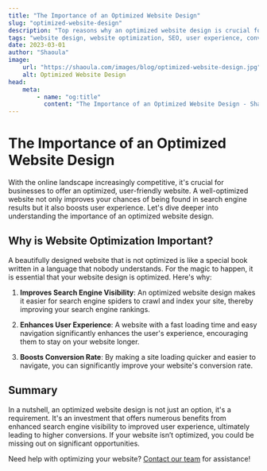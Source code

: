```yaml
---
title: "The Importance of an Optimized Website Design"
slug: "optimized-website-design"
description: "Top reasons why an optimized website design is crucial for your online success."
tags: "website design, website optimization, SEO, user experience, conversions"
date: 2023-03-01
author: "Shaoula"
image:
    url: "https://shaoula.com/images/blog/optimized-website-design.jpg"
    alt: Optimized Website Design
head:
    meta:
        - name: "og:title"
          content: "The Importance of an Optimized Website Design - Shaoula Blog"
---
```


# The Importance of an Optimized Website Design

With the online landscape increasingly competitive, it's crucial for businesses to offer an optimized, user-friendly website. A well-optimized website not only improves your chances of being found in search engine results but it also boosts user experience. Let's dive deeper into understanding the importance of an optimized website design.

## Why is Website Optimization Important?

A beautifully designed website that is not optimized is like a special book written in a language that nobody understands. For the magic to happen, it is essential that your website design is optimized. Here's why:

1. **Improves Search Engine Visibility**: An optimized website design makes it easier for search engine spiders to crawl and index your site, thereby improving your search engine rankings.

2. **Enhances User Experience**: A website with a fast loading time and easy navigation significantly enhances the user's experience, encouraging them to stay on your website longer.

3. **Boosts Conversion Rate**: By making a site loading quicker and easier to navigate, you can significantly improve your website's conversion rate.

## Summary

In a nutshell, an optimized website design is not just an option, it's a requirement. It's an investment that offers numerous benefits from enhanced search engine visibility to improved user experience, ultimately leading to higher conversions. If your website isn’t optimized, you could be missing out on significant opportunities.

Need help with optimizing your website? [Contact our team](https://shaoula.com/contact) for assistance!
